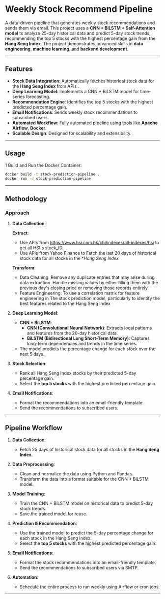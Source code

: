 # Weekly Stock Recommend Pipeline

A data-driven pipeline that generates weekly stock recommendations and sends them via email. This project uses a **CNN + BiLSTM + Self-Attention model** to analyze 25-day historical data and predict 5-day stock trends, recommending the top 5 stocks with the highest percentage gain from the **Hang Seng Index**. The project demonstrates advanced skills in **data engineering**, **machine learning**, and **backend development**.

---

## Features

- **Stock Data Integration**: Automatically fetches historical stock data for the **Hang Seng Index** from APIs .
- **Deep Learning Model**: Implements a CNN + BiLSTM model for time-series forecasting.
- **Recommendation Engine**: Identifies the top 5 stocks with the highest predicted percentage gain.
- **Email Notifications**: Sends weekly stock recommendations to subscribed users.
- **Automated Workflow**: Fully automated pipeline using tools like **Apache Airflow**, **Docker**.
- **Scalable Design**: Designed for scalability and extensibility.

---
## Usage

1 Build and Run the Docker Container:
```bash
docker build -t stock-prediction-pipeline .
docker run -d stock-prediction-pipeline
```
---
## Methodology

### **Approach**

1. **Data Collection**:  
  
   **Extract**:
    - Use APIs from https://www.hsi.com.hk/chi/indexes/all-indexes/hsi to get all HSI's stock_ID.
    - Use APIs from Yahoo Finance to  Fetch the last 20 days of historical stock data for all stocks in the **Hang Seng Index*

    **Transform**:
    -  Data Cleaning: Remove any duplicate entries that may arise during data extraction .Handle missing values by either filling them with the previous day's closing price or removing those records entirely.
    -  Feature Engineering: To use a correlation matrix for feature engineering in The stock prediction model, particularly to identify the best features related to the Hang Seng Index
  
3. **Deep Learning Model**:
    - **CNN + BiLSTM**:
      - **CNN (Convolutional Neural Network)**: Extracts local patterns and features from the 20-day historical data.
      - **BiLSTM (Bidirectional Long Short-Term Memory)**: Captures long-term dependencies and trends in the time series.
    - The model predicts the percentage change for each stock over the next 5 days.

4. **Stock Selection**:
    - Rank all Hang Seng Index stocks by their predicted 5-day percentage gain.
    - Select the **top 5 stocks** with the highest predicted percentage gain.

5. **Email Notifications**:
    - Format the recommendations into an email-friendly template.
    - Send the recommendations to subscribed users.

---

## Pipeline Workflow

1. **Data Collection**:
    - Fetch 25 days of historical stock data for all stocks in the **Hang Seng Index**.


2. **Data Preprocessing**:
    - Clean and normalize the data using Python and Pandas.
    - Transform the data into a format suitable for the CNN + BiLSTM model.

3. **Model Training**:
    - Train the CNN + BiLSTM model on historical data to predict 5-day stock trends.
    - Save the trained model for reuse.

4. **Prediction & Recommendation**:
    - Use the trained model to predict the 5-day percentage change for each stock in the Hang Seng Index.
    - Select the **top 5 stocks** with the highest predicted percentage gain.

5. **Email Notifications**:
    - Format the stock recommendations into an email-friendly template.
    - Send the recommendations to subscribed users via SMTP.

6. **Automation**:
    - Schedule the entire process to run weekly using Airflow or cron jobs.

---
